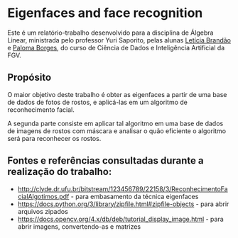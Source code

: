 # Eigenfaces and face recognition

Este é um relatório-trabalho desenvolvido para a disciplina de Álgebra Linear, ministrada pelo professor Yuri Saporito, pelas alunas [Letícia Brandão](https://github.com/leticia-brand) e [Paloma Borges](https://github.com/palomavb), do curso de Ciência de Dados e Inteligência Artificial da FGV.

## Propósito 

O maior objetivo deste trabalho é obter as eigenfaces a partir de uma base de dados de fotos de rostos, e aplicá-las em um algoritmo de reconhecimento facial. 

A segunda parte consiste em aplicar tal algoritmo em uma base de dados de imagens de rostos com máscara e analisar o quão eficiente o algoritmo será para reconhecer os rostos.

## Fontes e referências consultadas durante a realização do trabalho:
- http://clyde.dr.ufu.br/bitstream/123456789/22158/3/ReconhecimentoFacialAlgotimos.pdf - para embasamento da técnica eigenfaces
- https://docs.python.org/3/library/zipfile.html#zipfile-objects - para abrir arquivos zipados
- https://docs.opencv.org/4.x/db/deb/tutorial_display_image.html - para abrir imagens, convertendo-as e matrizes
